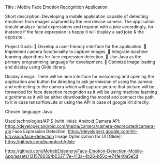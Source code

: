 Title : Mobile Face Emotion Recognition Application

Short description:
Developing a mobile application capable of detecting emotions from images captured by the real device camera. The application should analyze facial expressions and respond with a joke accordingly, for instance if the face expression is happy it will display a sad joke & the opposite .

Project Goals:
 Develop a user-friendly interface for the application.
 Implement camera functionality to capture images.
 Integrate machine learning algorithms for face expression detection.
 Use Java as the primary programming language for development.
 Optimize image loading and display using Glide library.

Display design:
There will be nice interface for welcoming and opening the application and button for directing to ask permission of using the camera and redirecting to the camera which will capture picture that picture will be forwarded for face detection recognition as it will be using machine learning algorithms as it will be either downloading the model and connect the path to it in case tensorflowLite or using the API in case of google Kit directly.

Chosen language: Java

Used technologies/APIS (with links):
Android Camera API:
https://developer.android.com/media/camera/camera-deprecated/camera-api
Face Expression Detection:
https://developers.google.com/ml-kit/vision/face-detection
Image Optimization for UI [Glide]:
https://github.com/bumptech/glide




https://github.com/MohabEldemery/Face-Emotion-Detection-Mobile-App/assets/121578039/b033717e-413a-4b26-b50c-e74fe40a5e5d

